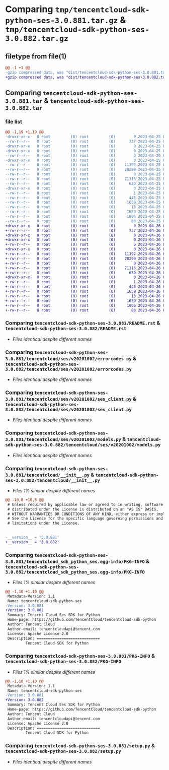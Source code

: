 # Comparing `tmp/tencentcloud-sdk-python-ses-3.0.881.tar.gz` & `tmp/tencentcloud-sdk-python-ses-3.0.882.tar.gz`

## filetype from file(1)

```diff
@@ -1 +1 @@
-gzip compressed data, was "dist/tencentcloud-sdk-python-ses-3.0.881.tar", last modified: Tue Apr 25 00:50:32 2023, max compression
+gzip compressed data, was "dist/tencentcloud-sdk-python-ses-3.0.882.tar", last modified: Wed Apr 26 03:44:36 2023, max compression
```

## Comparing `tencentcloud-sdk-python-ses-3.0.881.tar` & `tencentcloud-sdk-python-ses-3.0.882.tar`

### file list

```diff
@@ -1,19 +1,19 @@
-drwxr-xr-x   0 root         (0) root         (0)        0 2023-04-25 00:50:32.000000 tencentcloud-sdk-python-ses-3.0.881/
--rw-r--r--   0 root         (0) root         (0)      737 2023-04-25 00:50:32.000000 tencentcloud-sdk-python-ses-3.0.881/README.rst
-drwxr-xr-x   0 root         (0) root         (0)        0 2023-04-25 00:50:32.000000 tencentcloud-sdk-python-ses-3.0.881/tencentcloud/
-drwxr-xr-x   0 root         (0) root         (0)        0 2023-04-25 00:50:32.000000 tencentcloud-sdk-python-ses-3.0.881/tencentcloud/ses/
--rw-r--r--   0 root         (0) root         (0)        0 2023-04-25 00:50:32.000000 tencentcloud-sdk-python-ses-3.0.881/tencentcloud/ses/__init__.py
-drwxr-xr-x   0 root         (0) root         (0)        0 2023-04-25 00:50:32.000000 tencentcloud-sdk-python-ses-3.0.881/tencentcloud/ses/v20201002/
--rw-r--r--   0 root         (0) root         (0)    11392 2023-04-25 00:50:32.000000 tencentcloud-sdk-python-ses-3.0.881/tencentcloud/ses/v20201002/errorcodes.py
--rw-r--r--   0 root         (0) root         (0)    28299 2023-04-25 00:50:32.000000 tencentcloud-sdk-python-ses-3.0.881/tencentcloud/ses/v20201002/ses_client.py
--rw-r--r--   0 root         (0) root         (0)        0 2023-04-25 00:50:32.000000 tencentcloud-sdk-python-ses-3.0.881/tencentcloud/ses/v20201002/__init__.py
--rw-r--r--   0 root         (0) root         (0)    71316 2023-04-25 00:50:32.000000 tencentcloud-sdk-python-ses-3.0.881/tencentcloud/ses/v20201002/models.py
--rw-r--r--   0 root         (0) root         (0)      630 2023-04-25 00:50:32.000000 tencentcloud-sdk-python-ses-3.0.881/tencentcloud/__init__.py
-drwxr-xr-x   0 root         (0) root         (0)        0 2023-04-25 00:50:32.000000 tencentcloud-sdk-python-ses-3.0.881/tencentcloud_sdk_python_ses.egg-info/
--rw-r--r--   0 root         (0) root         (0)        1 2023-04-25 00:50:32.000000 tencentcloud-sdk-python-ses-3.0.881/tencentcloud_sdk_python_ses.egg-info/dependency_links.txt
--rw-r--r--   0 root         (0) root         (0)      445 2023-04-25 00:50:32.000000 tencentcloud-sdk-python-ses-3.0.881/tencentcloud_sdk_python_ses.egg-info/SOURCES.txt
--rw-r--r--   0 root         (0) root         (0)     1659 2023-04-25 00:50:32.000000 tencentcloud-sdk-python-ses-3.0.881/tencentcloud_sdk_python_ses.egg-info/PKG-INFO
--rw-r--r--   0 root         (0) root         (0)       13 2023-04-25 00:50:32.000000 tencentcloud-sdk-python-ses-3.0.881/tencentcloud_sdk_python_ses.egg-info/top_level.txt
--rw-r--r--   0 root         (0) root         (0)     1659 2023-04-25 00:50:32.000000 tencentcloud-sdk-python-ses-3.0.881/PKG-INFO
--rw-r--r--   0 root         (0) root         (0)     1006 2023-04-25 00:50:32.000000 tencentcloud-sdk-python-ses-3.0.881/setup.py
--rw-r--r--   0 root         (0) root         (0)       88 2023-04-25 00:50:32.000000 tencentcloud-sdk-python-ses-3.0.881/setup.cfg
+drwxr-xr-x   0 root         (0) root         (0)        0 2023-04-26 03:44:36.000000 tencentcloud-sdk-python-ses-3.0.882/
+-rw-r--r--   0 root         (0) root         (0)      737 2023-04-26 03:44:36.000000 tencentcloud-sdk-python-ses-3.0.882/README.rst
+drwxr-xr-x   0 root         (0) root         (0)        0 2023-04-26 03:44:36.000000 tencentcloud-sdk-python-ses-3.0.882/tencentcloud/
+drwxr-xr-x   0 root         (0) root         (0)        0 2023-04-26 03:44:36.000000 tencentcloud-sdk-python-ses-3.0.882/tencentcloud/ses/
+-rw-r--r--   0 root         (0) root         (0)        0 2023-04-26 03:44:36.000000 tencentcloud-sdk-python-ses-3.0.882/tencentcloud/ses/__init__.py
+drwxr-xr-x   0 root         (0) root         (0)        0 2023-04-26 03:44:36.000000 tencentcloud-sdk-python-ses-3.0.882/tencentcloud/ses/v20201002/
+-rw-r--r--   0 root         (0) root         (0)    11392 2023-04-26 03:44:36.000000 tencentcloud-sdk-python-ses-3.0.882/tencentcloud/ses/v20201002/errorcodes.py
+-rw-r--r--   0 root         (0) root         (0)    28299 2023-04-26 03:44:36.000000 tencentcloud-sdk-python-ses-3.0.882/tencentcloud/ses/v20201002/ses_client.py
+-rw-r--r--   0 root         (0) root         (0)        0 2023-04-26 03:44:36.000000 tencentcloud-sdk-python-ses-3.0.882/tencentcloud/ses/v20201002/__init__.py
+-rw-r--r--   0 root         (0) root         (0)    71316 2023-04-26 03:44:36.000000 tencentcloud-sdk-python-ses-3.0.882/tencentcloud/ses/v20201002/models.py
+-rw-r--r--   0 root         (0) root         (0)      630 2023-04-26 03:44:36.000000 tencentcloud-sdk-python-ses-3.0.882/tencentcloud/__init__.py
+drwxr-xr-x   0 root         (0) root         (0)        0 2023-04-26 03:44:36.000000 tencentcloud-sdk-python-ses-3.0.882/tencentcloud_sdk_python_ses.egg-info/
+-rw-r--r--   0 root         (0) root         (0)        1 2023-04-26 03:44:36.000000 tencentcloud-sdk-python-ses-3.0.882/tencentcloud_sdk_python_ses.egg-info/dependency_links.txt
+-rw-r--r--   0 root         (0) root         (0)      445 2023-04-26 03:44:36.000000 tencentcloud-sdk-python-ses-3.0.882/tencentcloud_sdk_python_ses.egg-info/SOURCES.txt
+-rw-r--r--   0 root         (0) root         (0)     1659 2023-04-26 03:44:36.000000 tencentcloud-sdk-python-ses-3.0.882/tencentcloud_sdk_python_ses.egg-info/PKG-INFO
+-rw-r--r--   0 root         (0) root         (0)       13 2023-04-26 03:44:36.000000 tencentcloud-sdk-python-ses-3.0.882/tencentcloud_sdk_python_ses.egg-info/top_level.txt
+-rw-r--r--   0 root         (0) root         (0)     1659 2023-04-26 03:44:36.000000 tencentcloud-sdk-python-ses-3.0.882/PKG-INFO
+-rw-r--r--   0 root         (0) root         (0)     1006 2023-04-26 03:44:36.000000 tencentcloud-sdk-python-ses-3.0.882/setup.py
+-rw-r--r--   0 root         (0) root         (0)       88 2023-04-26 03:44:36.000000 tencentcloud-sdk-python-ses-3.0.882/setup.cfg
```

### Comparing `tencentcloud-sdk-python-ses-3.0.881/README.rst` & `tencentcloud-sdk-python-ses-3.0.882/README.rst`

 * *Files identical despite different names*

### Comparing `tencentcloud-sdk-python-ses-3.0.881/tencentcloud/ses/v20201002/errorcodes.py` & `tencentcloud-sdk-python-ses-3.0.882/tencentcloud/ses/v20201002/errorcodes.py`

 * *Files identical despite different names*

### Comparing `tencentcloud-sdk-python-ses-3.0.881/tencentcloud/ses/v20201002/ses_client.py` & `tencentcloud-sdk-python-ses-3.0.882/tencentcloud/ses/v20201002/ses_client.py`

 * *Files identical despite different names*

### Comparing `tencentcloud-sdk-python-ses-3.0.881/tencentcloud/ses/v20201002/models.py` & `tencentcloud-sdk-python-ses-3.0.882/tencentcloud/ses/v20201002/models.py`

 * *Files identical despite different names*

### Comparing `tencentcloud-sdk-python-ses-3.0.881/tencentcloud/__init__.py` & `tencentcloud-sdk-python-ses-3.0.882/tencentcloud/__init__.py`

 * *Files 1% similar despite different names*

```diff
@@ -10,8 +10,8 @@
 # Unless required by applicable law or agreed to in writing, software
 # distributed under the License is distributed on an "AS IS" BASIS,
 # WITHOUT WARRANTIES OR CONDITIONS OF ANY KIND, either express or implied.
 # See the License for the specific language governing permissions and
 # limitations under the License.
 
 
-__version__ = '3.0.881'
+__version__ = '3.0.882'
```

### Comparing `tencentcloud-sdk-python-ses-3.0.881/tencentcloud_sdk_python_ses.egg-info/PKG-INFO` & `tencentcloud-sdk-python-ses-3.0.882/tencentcloud_sdk_python_ses.egg-info/PKG-INFO`

 * *Files 1% similar despite different names*

```diff
@@ -1,10 +1,10 @@
 Metadata-Version: 1.1
 Name: tencentcloud-sdk-python-ses
-Version: 3.0.881
+Version: 3.0.882
 Summary: Tencent Cloud Ses SDK for Python
 Home-page: https://github.com/TencentCloud/tencentcloud-sdk-python
 Author: Tencent Cloud
 Author-email: tencentcloudapi@tencent.com
 License: Apache License 2.0
 Description: ============================
         Tencent Cloud SDK for Python
```

### Comparing `tencentcloud-sdk-python-ses-3.0.881/PKG-INFO` & `tencentcloud-sdk-python-ses-3.0.882/PKG-INFO`

 * *Files 1% similar despite different names*

```diff
@@ -1,10 +1,10 @@
 Metadata-Version: 1.1
 Name: tencentcloud-sdk-python-ses
-Version: 3.0.881
+Version: 3.0.882
 Summary: Tencent Cloud Ses SDK for Python
 Home-page: https://github.com/TencentCloud/tencentcloud-sdk-python
 Author: Tencent Cloud
 Author-email: tencentcloudapi@tencent.com
 License: Apache License 2.0
 Description: ============================
         Tencent Cloud SDK for Python
```

### Comparing `tencentcloud-sdk-python-ses-3.0.881/setup.py` & `tencentcloud-sdk-python-ses-3.0.882/setup.py`

 * *Files identical despite different names*

